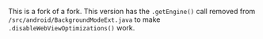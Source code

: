 This is a fork of a fork. This version has the `.getEngine()` call removed from `/src/android/BackgroundModeExt.java` to make `.disableWebViewOptimizations()` work.
